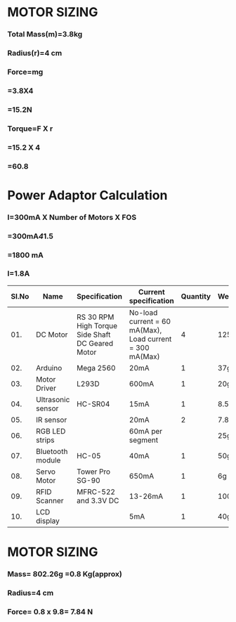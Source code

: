 # MOTOR SIZING
### Total Mass(m)=3.8kg
### Radius(r)=4 cm
### Force=mg
### =3.8X4
### =15.2N
### Torque=F X r
### =15.2 X 4
### =60.8


# Power Adaptor Calculation
### I=300mA X Number of Motors X FOS
###     =300mA*4*1.5
###     =1800 mA
###    I=1.8A

|  SI.No  |  Name  |  Specification  |  Current specification  |  Quantity  |  Weight  |
|---------|--------|-----------------|-------------------------|------------|----------|
|01.|DC Motor|RS 30 RPM High Torque Side Shaft DC Geared Motor|No-load current = 60 mA(Max), Load current = 300 mA(Max)|4|125g|
|02.|Arduino|Mega 2560|20mA|1|37g|
|03.|Motor Driver|L293D|600mA|1|20g|
|04.|Ultrasonic sensor|HC-SR04|15mA|1|8.5g|
|05.|IR sensor||20mA|2|7.88g|
|06.|RGB LED strips||60mA per segment||25g|
|07.|Bluetooth module|HC-05|40mA|1|50g|
|08.|Servo Motor|Tower Pro SG-90|650mA|1|6g|
|09.|RFID Scanner|MFRC-522 and 3.3V DC|13-26mA|1|100g|
|10.|LCD display||5mA|1|40g|

# MOTOR SIZING

### Mass= 802.26g =0.8 Kg(approx)
### Radius=4 cm
### Force= 0.8 x 9.8= 7.84 N

